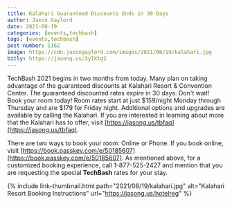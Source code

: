 ```yaml
---
title: Kalahari Guaranteed Discounts Ends in 30 Days
author: Jason Gaylord
date: 2021-08-19
categories: [events,techbash]
tags: [events,techbash]
post-number: 1162
image: https://cdn.jasongaylord.com/images/2021/08/19/kalahari.jpg
bitly: https://jasong.us/3yTXtg2
---
```


TechBash 2021 begins in two months from today. Many plan on taking advantage of the guaranteed discounts at Kalahari Resort & Convention Center. The guaranteed discounted rates expire in 30 days. Don't wait! Book your room today! Room rates start at just $159/night Monday through Thursday and are $179 for Friday night. Additional options and upgrades are available by calling the Kalahari. If you are interested in learning about more that the Kalahari has to offer, visit [https://jasong.us/tbfaq](https://jasong.us/tbfaq).

There are two ways to book your room: Online or Phone. If you book online, visit [https://book.passkey.com/e/50185607](https://book.passkey.com/e/50185607). As mentioned above, for a customized booking experience, call 1-877-525-2427 and mention that you are requesting the special **TechBash** rates for your stay. 

{% include link-thumbnail.html path="2021/08/19/kalahari.jpg" alt="Kalahari Resort Booking Instructions" url="https://jasong.us/hotelreg" %}